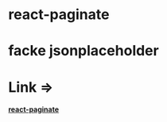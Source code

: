 # react-paginate
# facke jsonplaceholder
# Link => <br/>
#### [react-paginate](https://app.netlify.com/sites/goofy-tereshkova-2fdf30/overview)
